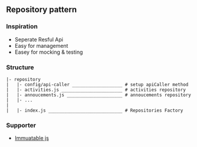 ## Repository pattern

### Inspiration
* Seperate Resful Api
* Easy for management
* Easey for mocking & testing

### Structure
```
|- repository
|   |- config/api-caller ___________________ # setup apiCaller method
|   |- activities.js _______________________ # activities repository
|   |- annoucements.js _____________________ # annoucements repository
|   |- ...
|
|   |- index.js ____________________________ # Repositories Factory

```

### Supporter
* [Immuatable js](https://immutable-js.github.io/immutable-js/)

